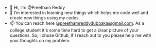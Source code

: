 - 👋 Hi, I’m @Preetham Reddy
- 👀 I’m interested in learning new things which helps me code well and create new things using my codes.
- 📫 You can reach here @preethamreddydubbaka@gmail.com.
   As a college student it's some time hard to get a clear picture of your questions. So, i chose Github, If I
   reach out to you please help me with your thoughts on my problem.
